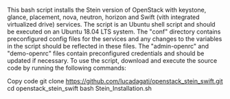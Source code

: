 This bash script installs the Stein version of OpenStack with keystone, glance, placement, nova, neutron, horizon and Swift (vith integrated virtualized drive) services. The script is an Ubuntu shell script and should be executed on an Ubuntu 18.04 LTS system. The "conf" directory contains preconfigured config files for the services and any changes to the variables in the script should be reflected in these files. The "admin-openrc" and "demo-openrc" files contain preconfigured credentials and should be updated if necessary. To use the script, download and execute the source code by running the following commands:

Copy code
git clone https://github.com/lucadagati/openstack_stein_swift.git
cd openstack_stein_swift
bash Stein_Installation.sh
